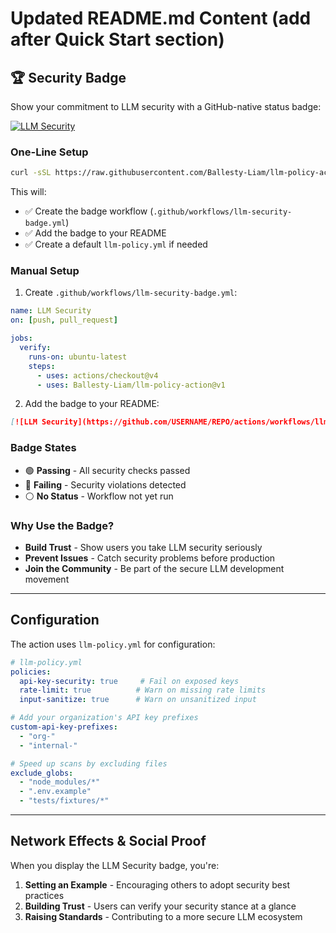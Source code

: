 # Updated README.md Content (add after Quick Start section)

## 🏆 Security Badge

Show your commitment to LLM security with a GitHub-native status badge:

[![LLM Security](https://github.com/Ballesty-Liam/llm-policy-action/actions/workflows/llm-security-badge.yml/badge.svg)](https://github.com/Ballesty-Liam/llm-policy-action/actions/workflows/llm-security-badge.yml)

### One-Line Setup

```bash
curl -sSL https://raw.githubusercontent.com/Ballesty-Liam/llm-policy-action/main/scripts/setup-badge.sh | bash
```

This will:
- ✅ Create the badge workflow (`.github/workflows/llm-security-badge.yml`)
- ✅ Add the badge to your README
- ✅ Create a default `llm-policy.yml` if needed

### Manual Setup

1. Create `.github/workflows/llm-security-badge.yml`:

```yaml
name: LLM Security
on: [push, pull_request]

jobs:
  verify:
    runs-on: ubuntu-latest
    steps:
      - uses: actions/checkout@v4
      - uses: Ballesty-Liam/llm-policy-action@v1
```

2. Add the badge to your README:

```markdown
[![LLM Security](https://github.com/USERNAME/REPO/actions/workflows/llm-security-badge.yml/badge.svg)](https://github.com/USERNAME/REPO/actions/workflows/llm-security-badge.yml)
```

### Badge States

- 🟢 **Passing** - All security checks passed
- 🔴 **Failing** - Security violations detected
- ⚪ **No Status** - Workflow not yet run

### Why Use the Badge?

- **Build Trust** - Show users you take LLM security seriously
- **Prevent Issues** - Catch security problems before production
- **Join the Community** - Be part of the secure LLM development movement

---

## Configuration

The action uses `llm-policy.yml` for configuration:

```yaml
# llm-policy.yml
policies:
  api-key-security: true     # Fail on exposed keys
  rate-limit: true          # Warn on missing rate limits
  input-sanitize: true      # Warn on unsanitized input

# Add your organization's API key prefixes
custom-api-key-prefixes: 
  - "org-"
  - "internal-"

# Speed up scans by excluding files
exclude_globs:
  - "node_modules/*"
  - ".env.example"
  - "tests/fixtures/*"
```

---

## Network Effects & Social Proof

When you display the LLM Security badge, you're:
1. **Setting an Example** - Encouraging others to adopt security best practices
2. **Building Trust** - Users can verify your security stance at a glance  
3. **Raising Standards** - Contributing to a more secure LLM ecosystem
